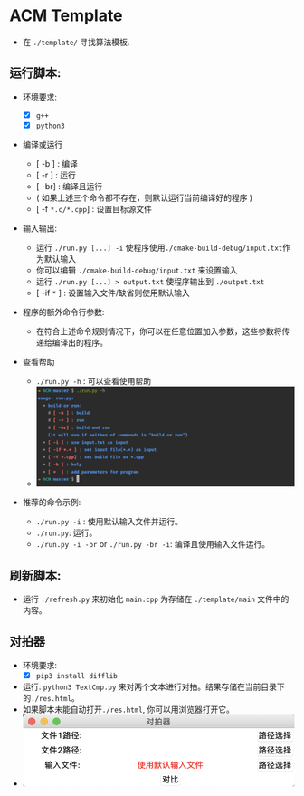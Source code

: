 # ACM Template
- 在 `./template/` 寻找算法模板.
## 运行脚本:

  - 环境要求:
      - [x] `g++`
      - [x] `python3`

  - 编译或运行
  
      - [ -b ] : 编译
      - [ -r ] : 运行
      - [ -br] : 编译且运行
      - ( 如果上述三个命令都不存在，则默认运行当前编译好的程序 )
      - [ -f `*.c/*.cpp`] : 设置目标源文件

  - 输入输出:
      
      - 运行 `./run.py [...] -i` 使程序使用`./cmake-build-debug/input.txt`作为默认输入
      - 你可以编辑 `./cmake-build-debug/input.txt` 来设置输入
      - 运行 `./run.py [...] > output.txt` 使程序输出到 `./output.txt`
      - [ -if `*` ] : 设置输入文件/缺省则使用默认输入
      
  - 程序的额外命令行参数:
  
      - 在符合上述命令规则情况下，你可以在任意位置加入参数，这些参数将传递给编译出的程序。
      
  - 查看帮助
      
      - `./run.py -h` : 可以查看使用帮助
      - ![help](./img/2.png)
  
  - 推荐的命令示例:
      - `./run.py -i` : 使用默认输入文件并运行。
      - `./run.py`: 运行。
      - `./run.py -i -br` or `./run.py -br -i`: 编译且使用输入文件运行。
## 刷新脚本:

  - 运行 `./refresh.py` 来初始化 `main.cpp` 为存储在 `./template/main` 文件中的内容。

## 对拍器

  - 环境要求:
    - [x] `pip3 install difflib`
  - 运行: `python3 TextCmp.py` 来对两个文本进行对拍。结果存储在当前目录下的`./res.html`。
  - 如果脚本未能自动打开`./res.html`, 你可以用浏览器打开它。
  - ![GUI](./img/1.png)
 